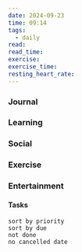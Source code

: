 ```yaml
---
date: 2024-09-23
time: 09:14
tags:
  - daily
read: 
read_time: 
exercise: 
exercise_time: 
resting_heart_rate:
---
```


### Journal



### Learning

### Social

### Exercise

### Entertainment

#### Tasks












```tasks
sort by priority
sort by due
not done
no cancelled date
```